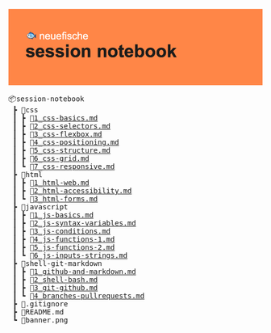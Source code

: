 ![banner image](banner.png)

<pre>
📦session-notebook
 ┣ 📂css
 ┃ ┣ 📜<a href="./css/1_css-basics.md">1_css-basics.md</a>
 ┃ ┣ 📜<a href="./css/2_css-selectors.md">2_css-selectors.md</a>
 ┃ ┣ 📜<a href="./css/3_css-flexbox.md">3_css-flexbox.md</a>
 ┃ ┣ 📜<a href="./css/4_css-positioning.md">4_css-positioning.md</a>
 ┃ ┣ 📜<a href="./css/5_css-structure.md">5_css-structure.md</a>
 ┃ ┣ 📜<a href="./css/6_css-grid.md">6_css-grid.md</a>
 ┃ ┗ 📜<a href="./css/7_css-responsive.md">7_css-responsive.md</a>
 ┣ 📂html
 ┃ ┣ 📜<a href="./html/1_html-web.md">1_html-web.md</a>
 ┃ ┣ 📜<a href="./html/2_html-accessibility.md">2_html-accessibility.md</a>
 ┃ ┗ 📜<a href="./html/3_html-forms.md">3_html-forms.md</a>
 ┣ 📂javascript
 ┃ ┣ 📜<a href="./javascript/1_js-basics.md">1_js-basics.md</a>
 ┃ ┣ 📜<a href="./javascript/2_js-syntax-variables.md">2_js-syntax-variables.md</a>
 ┃ ┣ 📜<a href="./javascript/3_js-conditions.md">3_js-conditions.md</a>
 ┃ ┣ 📜<a href="./javascript/4_js-functions-1.md">4_js-functions-1.md</a>
 ┃ ┣ 📜<a href="./javascript/5_js-functions-2.md">5_js-functions-2.md</a>
 ┃ ┗ 📜<a href="./javascript/6_js-inputs-strings.md">6_js-inputs-strings.md</a>
 ┣ 📂shell-git-markdown
 ┃ ┣ 📜<a href="./shell-git-markdown/1_github-and-markdown.md">1_github-and-markdown.md</a>
 ┃ ┣ 📜<a href="./shell-git-markdown/2_shell-bash.md">2_shell-bash.md</a>
 ┃ ┣ 📜<a href="./shell-git-markdown/3_git-github.md">3_git-github.md</a>
 ┃ ┗ 📜<a href="./shell-git-markdown/4_branches-pullrequests.md">4_branches-pullrequests.md</a>
 ┣ 📜.gitignore
 ┣ 📜README.md
 ┗ 📜banner.png
</pre>
